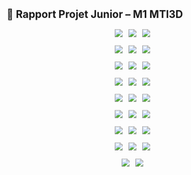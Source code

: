 ## 📄 Rapport Projet Junior – M1 MTI3D

<p align="center">
  <img src="https://github.com/MansLeoo/PVDProject/blob/main/img/Mans_Leo_rapport_M1_ProjetJunior_ang_page-0001.JPG?raw=true">
  <img src="https://github.com/MansLeoo/PVDProject/blob/main/img/Mans_Leo_rapport_M1_ProjetJunior_ang_page-0002.JPG?raw=true">
  <img src="https://github.com/MansLeoo/PVDProject/blob/main/img/Mans_Leo_rapport_M1_ProjetJunior_ang_page-0003.JPG?raw=true">
</p>
<p align="center">
  <img src="https://github.com/MansLeoo/PVDProject/blob/main/img/Mans_Leo_rapport_M1_ProjetJunior_ang_page-0004.JPG?raw=true">
  <img src="https://github.com/MansLeoo/PVDProject/blob/main/img/Mans_Leo_rapport_M1_ProjetJunior_ang_page-0005.JPG?raw=true">
  <img src="https://github.com/MansLeoo/PVDProject/blob/main/img/Mans_Leo_rapport_M1_ProjetJunior_ang_page-0006.JPG?raw=true">
</p>
<p align="center">
  <img src="https://github.com/MansLeoo/PVDProject/blob/main/img/Mans_Leo_rapport_M1_ProjetJunior_ang_page-0007.JPG?raw=true">
  <img src="https://github.com/MansLeoo/PVDProject/blob/main/img/Mans_Leo_rapport_M1_ProjetJunior_ang_page-0008.JPG?raw=true">
  <img src="https://github.com/MansLeoo/PVDProject/blob/main/img/Mans_Leo_rapport_M1_ProjetJunior_ang_page-0009.JPG?raw=true">
</p>
<p align="center">
  <img src="https://github.com/MansLeoo/PVDProject/blob/main/img/Mans_Leo_rapport_M1_ProjetJunior_ang_page-0010.JPG?raw=true">
  <img src="https://github.com/MansLeoo/PVDProject/blob/main/img/Mans_Leo_rapport_M1_ProjetJunior_ang_page-0011.JPG?raw=true">
  <img src="https://github.com/MansLeoo/PVDProject/blob/main/img/Mans_Leo_rapport_M1_ProjetJunior_ang_page-0012.JPG?raw=true">
</p>
<p align="center">
  <img src="https://github.com/MansLeoo/PVDProject/blob/main/img/Mans_Leo_rapport_M1_ProjetJunior_ang_page-0013.JPG?raw=true">
  <img src="https://github.com/MansLeoo/PVDProject/blob/main/img/Mans_Leo_rapport_M1_ProjetJunior_ang_page-0014.JPG?raw=true">
  <img src="https://github.com/MansLeoo/PVDProject/blob/main/img/Mans_Leo_rapport_M1_ProjetJunior_ang_page-0015.JPG?raw=true">
</p>
<p align="center">
  <img src="https://github.com/MansLeoo/PVDProject/blob/main/img/Mans_Leo_rapport_M1_ProjetJunior_ang_page-0016.JPG?raw=true">
  <img src="https://github.com/MansLeoo/PVDProject/blob/main/img/Mans_Leo_rapport_M1_ProjetJunior_ang_page-0017.JPG?raw=true">
  <img src="https://github.com/MansLeoo/PVDProject/blob/main/img/Mans_Leo_rapport_M1_ProjetJunior_ang_page-0018.JPG?raw=true">
</p>
<p align="center">
  <img src="https://github.com/MansLeoo/PVDProject/blob/main/img/Mans_Leo_rapport_M1_ProjetJunior_ang_page-0019.JPG?raw=true">
  <img src="https://github.com/MansLeoo/PVDProject/blob/main/img/Mans_Leo_rapport_M1_ProjetJunior_ang_page-0020.JPG?raw=true">
  <img src="https://github.com/MansLeoo/PVDProject/blob/main/img/Mans_Leo_rapport_M1_ProjetJunior_ang_page-0021.JPG?raw=true">
</p>
<p align="center">
  <img src="https://github.com/MansLeoo/PVDProject/blob/main/img/Mans_Leo_rapport_M1_ProjetJunior_ang_page-0022.JPG?raw=true">
  <img src="https://github.com/MansLeoo/PVDProject/blob/main/img/Mans_Leo_rapport_M1_ProjetJunior_ang_page-0023.JPG?raw=true">
  <img src="https://github.com/MansLeoo/PVDProject/blob/main/img/Mans_Leo_rapport_M1_ProjetJunior_ang_page-0024.JPG?raw=true">
</p>
<p align="center">
  <img src="https://github.com/MansLeoo/PVDProject/blob/main/img/Mans_Leo_rapport_M1_ProjetJunior_ang_page-0025.JPG?raw=true">
  <img src="https://github.com/MansLeoo/PVDProject/blob/main/img/Mans_Leo_rapport_M1_ProjetJunior_ang_page-0026.JPG?raw=true">
</p>

